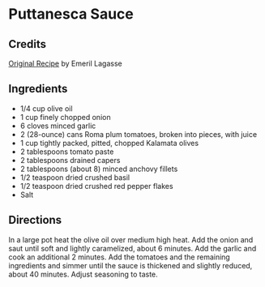 # Puttanesca Sauce 

<!-- BEGIN content -->

## Credits

[Original Recipe](http://www.foodtv.com/recipes/re-c1/0,1724,16133,00.html "http://www.foodtv.com/recipes/re-c1/0,1724,16133,00.html") by Emeril Lagasse

## Ingredients

- 1/4 cup olive oil 
- 1 cup finely chopped onion 
- 6 cloves minced garlic 
- 2 (28-ounce) cans Roma plum tomatoes, broken into pieces, with juice 
- 1 cup tightly packed, pitted, chopped Kalamata olives 
- 2 tablespoons tomato paste 
- 2 tablespoons drained capers 
- 2 tablespoons (about 8) minced anchovy fillets 
- 1/2 teaspoon dried crushed basil 
- 1/2 teaspoon dried crushed red pepper flakes 
- Salt

## Directions

In a large pot heat the olive oil over medium high heat. Add the onion and saut until soft and lightly caramelized, about 6 minutes. Add the garlic and cook an additional 2 minutes. Add the tomatoes and the remaining ingredients and simmer until the sauce is thickened and slightly reduced, about 40 minutes. Adjust seasoning to taste.

<!-- END content -->

